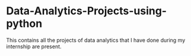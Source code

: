 # Data-Analytics-Projects-using-python
This contains all the projects of data analytics that I have done during my internship are present.
